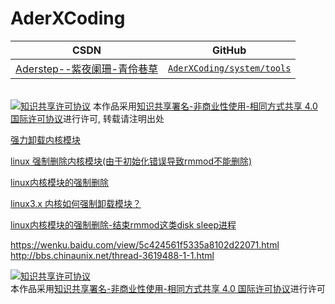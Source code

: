 AderXCoding
=======

| CSDN | GitHub |
|:----:|:------:|
| [Aderstep--紫夜阑珊-青伶巷草](http://blog.csdn.net/gatieme) | [`AderXCoding/system/tools`](https://github.com/gatieme/AderXCoding/tree/master/system/tools) |


<br>
<a rel="license" href="http://creativecommons.org/licenses/by-nc-sa/4.0/"><img alt="知识共享许可协议" style="border-width:0" src="https://i.creativecommons.org/l/by-nc-sa/4.0/88x31.png" /></a>
本作品采用<a rel="license" href="http://creativecommons.org/licenses/by-nc-sa/4.0/">知识共享署名-非商业性使用-相同方式共享 4.0 国际许可协议</a>进行许可, 转载请注明出处
<br>

[强力卸载内核模块](http://blog.csdn.net/zhangskd/article/details/7945140)

[linux 强制删除内核模块(由于初始化错误导致rmmod不能删除)](http://www.cppblog.com/csjiaxin/archive/2012/06/06/136382.html?opt=randomfillcolumns)

[linux内核模块的强制删除](http://blog.csdn.net/newnewman80/article/details/7548978)

[linux3.x 内核如何强制卸载模块？](http://blog.csdn.net/xumin330774233/article/details/42522475)

[linux内核模块的强制删除-结束rmmod这类disk sleep进程](http://blog.csdn.net/dog250/article/details/6430818)

https://wenku.baidu.com/view/5c424561f5335a8102d22071.html
http://bbs.chinaunix.net/thread-3619488-1-1.html

<a rel="license" href="http://creativecommons.org/licenses/by-nc-sa/4.0/"><img alt="知识共享许可协议" style="border-width:0" src="https://i.creativecommons.org/l/by-nc-sa/4.0/88x31.png" /></a>
<br>
本作品采用<a rel="license" href="http://creativecommons.org/licenses/by-nc-sa/4.0/">知识共享署名-非商业性使用-相同方式共享 4.0 国际许可协议</a>进行许可
